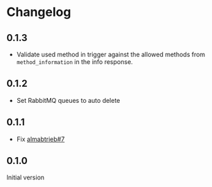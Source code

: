 # Changelog

## 0.1.3

- Validate used method in trigger against the allowed methods from `method_information` in the info response.

## 0.1.2

- Set RabbitMQ queues to auto delete

## 0.1.1

- Fix [almabtrieb#7](https://codeberg.org/bovine/almabtrieb/issues/7)

## 0.1.0

Initial version
